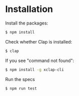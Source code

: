 # Installation

Install the packages:

```sh
$ npm install
```

Check whether Clap is installed:

```sh
$ clap
```

If you see "command not found":

```sh
$ npm install -g xclap-cli
```

Run the specs

```sh
$ npm run test
```
